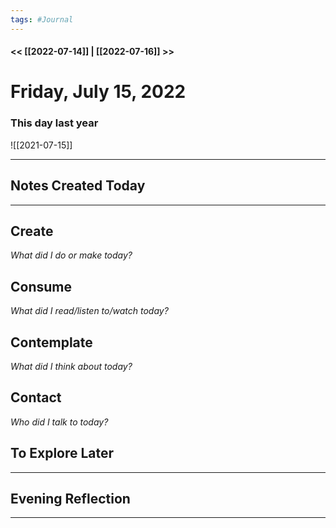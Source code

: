 ```yaml
---
tags: #Journal
---
```


#### << [[2022-07-14]] | [[2022-07-16]] >>

# Friday, July 15, 2022

### This day last year

![[2021-07-15]]


---

## Notes Created Today

---

## Create

*What did I do or make today?*

  

## Consume

*What did I read/listen to/watch today?*

  

## Contemplate

*What did I think about today?*

  

## Contact

*Who did I talk to today?*

  

## To Explore Later

---

## Evening Reflection

  
------


